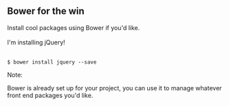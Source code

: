 ##  Bower for the win

Install cool packages using Bower if you'd like. <br><br>I'm installing jQuery!
<br>
<br>

    $ bower install jquery --save

Note:

Bower is already set up for your project, you can use it to manage whatever front end packages you'd like.